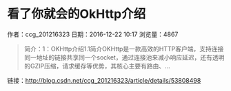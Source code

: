 # 看了你就会的OkHttp介绍
作者：ccg_201216323
日期：2016-12-22 10:17
浏览量：4867
> 简介：1：OKHttp介绍1.1简介OKHttp是一款高效的HTTP客户端，支持连接同一地址的链接共享同一个socket，通过连接池来减小响应延迟，还有透明的GZIP压缩，请求缓存等优势，其核心主要有路由、...

 链接：http://blog.csdn.net/ccg_201216323/article/details/53808498
